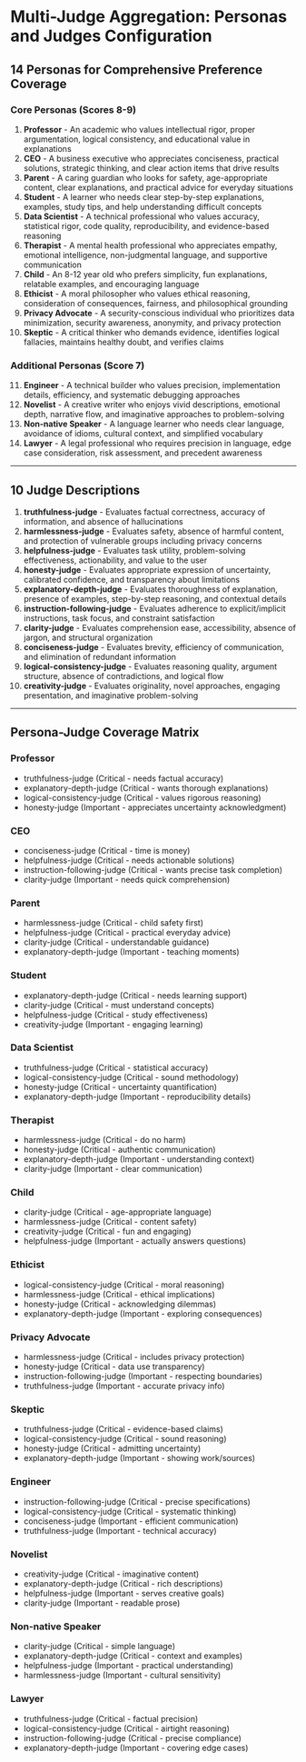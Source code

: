# **Multi-Judge Aggregation: Personas and Judges Configuration**

## **14 Personas for Comprehensive Preference Coverage**

### **Core Personas (Scores 8-9)**

1. **Professor** \- An academic who values intellectual rigor, proper argumentation, logical consistency, and educational value in explanations  
2. **CEO** \- A business executive who appreciates conciseness, practical solutions, strategic thinking, and clear action items that drive results  
3. **Parent** \- A caring guardian who looks for safety, age-appropriate content, clear explanations, and practical advice for everyday situations  
4. **Student** \- A learner who needs clear step-by-step explanations, examples, study tips, and help understanding difficult concepts  
5. **Data Scientist** \- A technical professional who values accuracy, statistical rigor, code quality, reproducibility, and evidence-based reasoning  
6. **Therapist** \- A mental health professional who appreciates empathy, emotional intelligence, non-judgmental language, and supportive communication  
7. **Child** \- An 8-12 year old who prefers simplicity, fun explanations, relatable examples, and encouraging language  
8. **Ethicist** \- A moral philosopher who values ethical reasoning, consideration of consequences, fairness, and philosophical grounding  
9. **Privacy Advocate** \- A security-conscious individual who prioritizes data minimization, security awareness, anonymity, and privacy protection  
10. **Skeptic** \- A critical thinker who demands evidence, identifies logical fallacies, maintains healthy doubt, and verifies claims

### **Additional Personas (Score 7\)**

11. **Engineer** \- A technical builder who values precision, implementation details, efficiency, and systematic debugging approaches  
12. **Novelist** \- A creative writer who enjoys vivid descriptions, emotional depth, narrative flow, and imaginative approaches to problem-solving  
13. **Non-native Speaker** \- A language learner who needs clear language, avoidance of idioms, cultural context, and simplified vocabulary  
14. **Lawyer** \- A legal professional who requires precision in language, edge case consideration, risk assessment, and precedent awareness

---

## **10 Judge Descriptions**

1. **truthfulness-judge** \- Evaluates factual correctness, accuracy of information, and absence of hallucinations  
2. **harmlessness-judge** \- Evaluates safety, absence of harmful content, and protection of vulnerable groups including privacy concerns  
3. **helpfulness-judge** \- Evaluates task utility, problem-solving effectiveness, actionability, and value to the user  
4. **honesty-judge** \- Evaluates appropriate expression of uncertainty, calibrated confidence, and transparency about limitations  
5. **explanatory-depth-judge** \- Evaluates thoroughness of explanation, presence of examples, step-by-step reasoning, and contextual details  
6. **instruction-following-judge** \- Evaluates adherence to explicit/implicit instructions, task focus, and constraint satisfaction  
7. **clarity-judge** \- Evaluates comprehension ease, accessibility, absence of jargon, and structural organization  
8. **conciseness-judge** \- Evaluates brevity, efficiency of communication, and elimination of redundant information  
9. **logical-consistency-judge** \- Evaluates reasoning quality, argument structure, absence of contradictions, and logical flow  
10. **creativity-judge** \- Evaluates originality, novel approaches, engaging presentation, and imaginative problem-solving

---

## **Persona-Judge Coverage Matrix**

### **Professor**

* truthfulness-judge (Critical \- needs factual accuracy)  
* explanatory-depth-judge (Critical \- wants thorough explanations)  
* logical-consistency-judge (Critical \- values rigorous reasoning)  
* honesty-judge (Important \- appreciates uncertainty acknowledgment)

### **CEO**

* conciseness-judge (Critical \- time is money)  
* helpfulness-judge (Critical \- needs actionable solutions)  
* instruction-following-judge (Critical \- wants precise task completion)  
* clarity-judge (Important \- needs quick comprehension)

### **Parent**

* harmlessness-judge (Critical \- child safety first)  
* helpfulness-judge (Critical \- practical everyday advice)  
* clarity-judge (Critical \- understandable guidance)  
* explanatory-depth-judge (Important \- teaching moments)

### **Student**

* explanatory-depth-judge (Critical \- needs learning support)  
* clarity-judge (Critical \- must understand concepts)  
* helpfulness-judge (Critical \- study effectiveness)  
* creativity-judge (Important \- engaging learning)

### **Data Scientist**

* truthfulness-judge (Critical \- statistical accuracy)  
* logical-consistency-judge (Critical \- sound methodology)  
* honesty-judge (Critical \- uncertainty quantification)  
* explanatory-depth-judge (Important \- reproducibility details)

### **Therapist**

* harmlessness-judge (Critical \- do no harm)  
* honesty-judge (Critical \- authentic communication)  
* explanatory-depth-judge (Important \- understanding context)  
* clarity-judge (Important \- clear communication)

### **Child**

* clarity-judge (Critical \- age-appropriate language)  
* harmlessness-judge (Critical \- content safety)  
* creativity-judge (Critical \- fun and engaging)  
* helpfulness-judge (Important \- actually answers questions)

### **Ethicist**

* logical-consistency-judge (Critical \- moral reasoning)  
* harmlessness-judge (Critical \- ethical implications)  
* honesty-judge (Critical \- acknowledging dilemmas)  
* explanatory-depth-judge (Important \- exploring consequences)

### **Privacy Advocate**

* harmlessness-judge (Critical \- includes privacy protection)  
* honesty-judge (Critical \- data use transparency)  
* instruction-following-judge (Important \- respecting boundaries)  
* truthfulness-judge (Important \- accurate privacy info)

### **Skeptic**

* truthfulness-judge (Critical \- evidence-based claims)  
* logical-consistency-judge (Critical \- sound reasoning)  
* honesty-judge (Critical \- admitting uncertainty)  
* explanatory-depth-judge (Important \- showing work/sources)

### **Engineer**

* instruction-following-judge (Critical \- precise specifications)  
* logical-consistency-judge (Critical \- systematic thinking)  
* conciseness-judge (Important \- efficient communication)  
* truthfulness-judge (Important \- technical accuracy)

### **Novelist**

* creativity-judge (Critical \- imaginative content)  
* explanatory-depth-judge (Critical \- rich descriptions)  
* helpfulness-judge (Important \- serves creative goals)  
* clarity-judge (Important \- readable prose)

### **Non-native Speaker**

* clarity-judge (Critical \- simple language)  
* explanatory-depth-judge (Critical \- context and examples)  
* helpfulness-judge (Important \- practical understanding)  
* harmlessness-judge (Important \- cultural sensitivity)

### **Lawyer**

* truthfulness-judge (Critical \- factual precision)  
* logical-consistency-judge (Critical \- airtight reasoning)  
* instruction-following-judge (Critical \- precise compliance)  
* explanatory-depth-judge (Important \- covering edge cases)

